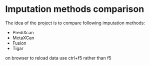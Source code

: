 # Imputation methods comparison

The idea of the project is to compare following imputation methods:

- PrediXcan
- MetaXCan
- Fusion
- Tigar

on browser to reload data use ctrl+f5 rather than f5
